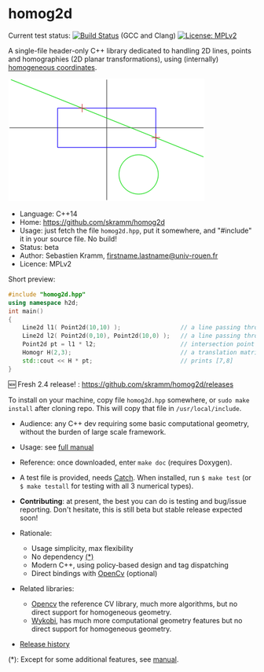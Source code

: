 # homog2d

Current test status:
[![Build Status](https://travis-ci.com/skramm/homog2d.svg?branch=master)](https://travis-ci.com/skramm/homog2d) (GCC and Clang)
[![License: MPLv2](https://img.shields.io/badge/licence-MPLv2-brightgreen)](https://www.mozilla.org/en-US/MPL/)

A single-file header-only C++ library dedicated to
handling 2D lines, points and homographies (2D planar transformations),
using (internally) [homogeneous coordinates](https://en.wikipedia.org/wiki/Homogeneous_coordinates).

![showcase1](docs/showcase1.gif)

- Language: C++14
- Home: https://github.com/skramm/homog2d
- Usage: just fetch the file `homog2d.hpp`, put it somewhere, and "#include" it in your source file. No build!
- Status: beta
- Author: Sebastien Kramm, firstname.lastname@univ-rouen.fr
- Licence: MPLv2


Short preview:

```C++
#include "homog2d.hpp"
using namespace h2d;
int main()
{
	Line2d l1( Point2d(10,10) );                 // a line passing through (0,0) and (10,10)
	Line2d l2( Point2d(0,10), Point2d(10,0) );   // a line passing through (0,10) and (10,0)
	Point2d pt = l1 * l2;                        // intersection point (5,5)
	Homogr H(2,3);                               // a translation matrix
	std::cout << H * pt;                         // prints [7,8]
}
```

:new: Fresh 2.4 release! : https://github.com/skramm/homog2d/releases

To install on your machine, copy file `homog2d.hpp` somewhere, or `sudo make install` after cloning repo.
This will copy that file in `/usr/local/include`.


- Audience: any C++ dev requiring some basic computational geometry, without the burden of large scale framework.

- Usage: see [full manual](docs/homog2d_manual.md)

- Reference: once downloaded, enter `make doc` (requires Doxygen).

- A test file is provided, needs [Catch](https://github.com/catchorg/Catch2).
When installed, run `$ make test` (or `$ make testall` for testing with all 3 numerical types).

- **Contributing**: at present, the best you can do is testing and bug/issue reporting.
Don't hesitate, this is still beta but stable release expected soon!

- Rationale:
  - Usage simplicity, max flexibility
  - No dependency [(*)](#rm_fn)
  - Modern C++, using policy-based design and tag dispatching
  - Direct bindings with [OpenCv](https://opencv.org/) (optional)

- Related libraries:
  - [Opencv](https://docs.opencv.org/) the reference CV library, much more algorithms, but no direct support for homogeneous geometry.
  - [Wykobi](http://www.wykobi.com/), has much more computational geometry features but no direct support for homogeneous geometry.


- [Release history](docs/homog2d_history.md)


(*):
<a name="rm_fn"></a>
Except for some additional features, see [manual](docs/homog2d_manual.md).
